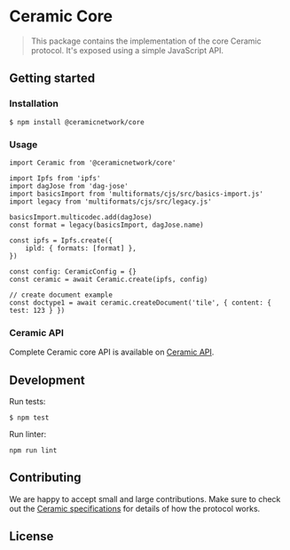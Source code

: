 # Ceramic Core

> This package contains the implementation of the core Ceramic protocol. It's exposed using a simple JavaScript API.

## Getting started

### Installation
```
$ npm install @ceramicnetwork/core
```

### Usage
```
import Ceramic from '@ceramicnetwork/core'

import Ipfs from 'ipfs'
import dagJose from 'dag-jose'
import basicsImport from 'multiformats/cjs/src/basics-import.js'
import legacy from 'multiformats/cjs/src/legacy.js'

basicsImport.multicodec.add(dagJose)
const format = legacy(basicsImport, dagJose.name)

const ipfs = Ipfs.create({
    ipld: { formats: [format] },
})

const config: CeramicConfig = {}
const ceramic = await Ceramic.create(ipfs, config)

// create document example
const doctype1 = await ceramic.createDocument('tile', { content: { test: 123 } }) 
```

### Ceramic API

Complete Ceramic core API is available on [Ceramic API](https://github.com/ceramicnetwork/js-ceramic/blob/master/packages/common/src/ceramic-api.ts).

## Development
Run tests:
```
$ npm test
```

Run linter:
```
npm run lint
```

## Contributing
We are happy to accept small and large contributions. Make sure to check out the [Ceramic specifications](https://github.com/ceramicnetwork/specs) for details of how the protocol works.

## License
